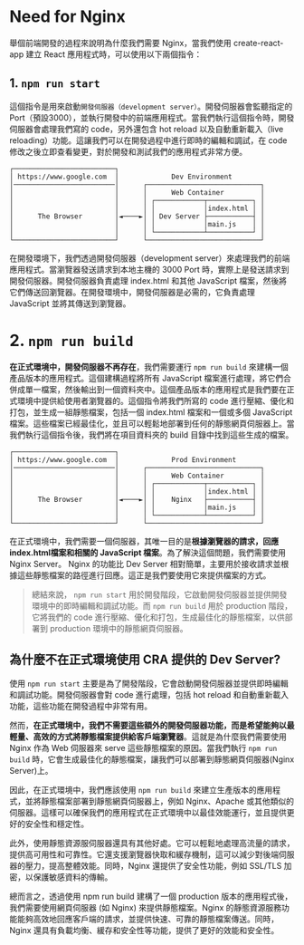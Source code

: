 # Need for Nginx

舉個前端開發的過程來說明為什麼我們需要 Nginx，當我們使用 create-react-app 建立 React 應用程式時，可以使用以下兩個指令：

## 1. `npm run start` 

這個指令是用來啟動`開發伺服器（development server）`。開發伺服器會監聽指定的 Port（預設3000），並執行開發中的前端應用程式。當我們執行這個指令時，開發伺服器會處理我們寫的 code，另外還包含 hot reload 以及自動重新載入（live reloading）功能。這讓我們可以在開發過程中進行即時的編輯和調試，在 code 修改之後立即查看變更，對於開發和測試我們的應用程式非常方便。

```console            
┌─────────────────────────┐
│ https://www.google.com  │             Dev Environment
│─────────────────────────│      ┌────────────────────────────┐
│                         │      │      Web Container         │
│                         │      │ ┌────────────┬───────────┐ │
│                         │      │ │            │index.html │ │
│      The Browser        │◄────►│ │ Dev Server ├───────────┤ │
│                         │      │ │            │main.js    │ │
│                         │      │ └────────────┴───────────┘ │
└─────────────────────────┘      └────────────────────────────┘
```
    
在開發環境下，我們透過開發伺服器（development server）來處理我們的前端應用程式。當瀏覽器發送請求到本地主機的 3000 Port 時，實際上是發送請求到開發伺服器。開發伺服器負責處理 index.html 和其他 JavaScript 檔案，然後將它們傳送回瀏覽器。在開發環境中，開發伺服器是必需的，它負責處理 JavaScript 並將其傳送到瀏覽器。

# 2. `npm run build`

**在正式環境中，開發伺服器不再存在**，我們需要運行 `npm run build` 來建構一個產品版本的應用程式。這個建構過程將所有 JavaScript 檔案進行處理，將它們合併成單一檔案，然後輸出到一個資料夾中。這個產品版本的應用程式是我們要在正式環境中提供給使用者瀏覽器的。這個指令將我們所寫的 code 進行壓縮、優化和打包，並生成一組靜態檔案，包括一個 index.html 檔案和一個或多個 JavaScript 檔案。這些檔案已經最佳化，並且可以輕鬆地部署到任何的靜態網頁伺服器上。當我們執行這個指令後，我們將在項目資料夾的 build 目錄中找到這些生成的檔案。

```console            
┌─────────────────────────┐
│ https://www.google.com  │             Prod Environment
│─────────────────────────│      ┌────────────────────────────┐
│                         │      │      Web Container         │
│                         │      │ ┌────────────┬───────────┐ │
│                         │      │ │            │index.html │ │
│      The Browser        │◄────►│ │    Nginx   ├───────────┤ │
│                         │      │ │            │main.js    │ │
│                         │      │ └────────────┴───────────┘ │
└─────────────────────────┘      └────────────────────────────┘
```

在正式環境中，我們需要一個伺服器，其唯一目的是**根據瀏覽器的請求，回應 index.html檔案和相關的 JavaScript 檔案**。為了解決這個問題，我們需要使用 Nginx Server。 Nginx 的功能比 Dev Server 相對簡單，主要用於接收請求並根據這些靜態檔案的路徑進行回應。這正是我們要使用它來提供檔案的方式。

> 總結來說， `npm run start` 用於開發階段，它啟動開發伺服器並提供開發環境中的即時編輯和調試功能。而 `npm run build` 用於 production 階段，它將我們的 code 進行壓縮、優化和打包，生成最佳化的靜態檔案，以供部署到 production 環境中的靜態網頁伺服器。

## 為什麼不在正式環境使用 CRA 提供的 Dev Server?

使用 `npm run start` 主要是為了開發階段，它會啟動開發伺服器並提供即時編輯和調試功能。開發伺服器會對 code 進行處理，包括 hot reload 和自動重新載入功能，這些功能在開發過程中非常有用。

然而，**在正式環境中，我們不需要這些額外的開發伺服器功能，而是希望能夠以最輕量、高效的方式將靜態檔案提供給客戶端瀏覽器**。這就是為什麼我們需要使用 Nginx 作為 Web 伺服器來 serve 這些靜態檔案的原因。當我們執行 `npm run build` 時，它會生成最佳化的靜態檔案，讓我們可以部署到靜態網頁伺服器(Nginx Server)上。

因此，在正式環境中，我們應該使用 `npm run build` 來建立生產版本的應用程式，並將靜態檔案部署到靜態網頁伺服器上，例如 Nginx、Apache 或其他類似的伺服器。這樣可以確保我們的應用程式在正式環境中以最佳效能運行，並且提供更好的安全性和穩定性。

此外，使用靜態資源服伺服器還具有其他好處。它可以輕鬆地處理高流量的請求，提供高可用性和可靠性。它還支援瀏覽器快取和緩存機制，這可以減少對後端伺服器的壓力，提高整體效能。同時，Nginx 還提供了安全性功能，例如 SSL/TLS 加密，以保護敏感資料的傳輸。

總而言之，透過使用 npm run build 建構了一個 production 版本的應用程式後，我們需要使用網頁伺服器 (如 Nginx) 來提供靜態檔案。Nginx 的靜態資源服務功能能夠高效地回應客戶端的請求，並提供快速、可靠的靜態檔案傳送。同時，Nginx 還具有負載均衡、緩存和安全性等功能，提供了更好的效能和安全性。

